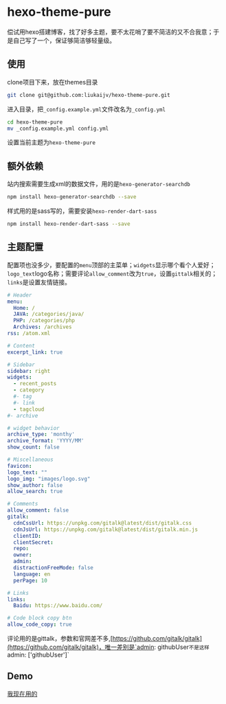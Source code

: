 # hexo-theme-pure

偿试用hexo搭建博客，找了好多主题，要不太花哨了要不简洁的又不合我意；于是自己写了一个，保证够简洁够轻量级。

## 使用

clone项目下来，放在themes目录

```bash
git clone git@github.com:liukaijv/hexo-theme-pure.git
```

进入目录，把`_config.example.yml`文件改名为`_config.yml`

```bash
cd hexo-theme-pure
mv _config.example.yml config.yml
```

设置当前主题为`hexo-theme-pure`


## 额外依赖

站内搜索需要生成xml的数据文件，用的是`hexo-generator-searchdb`

```bash
npm install hexo-generator-searchdb --save
```

样式用的是sass写的，需要安装`hexo-render-dart-sass`

```bash
npm install hexo-render-dart-sass --save
```

## 主题配置

配置项也没多少，要配置的`menu`顶部的主菜单；`widgets`显示哪个看个人爱好；`logo_text`logo名称；需要评论`allow_comment`改为`true`，设置`gittalk`相关的；`links`是设置友情链接。

```yml
# Header
menu:
  Home: /
  JAVA: /categories/java/
  PHP: /categories/php
  Archives: /archives
rss: /atom.xml

# Content
excerpt_link: true

# Sidebar
sidebar: right
widgets:
  - recent_posts
  - category
  #- tag
  #- link
  - tagcloud
#- archive

# widget behavior
archive_type: 'monthy'
archive_format: 'YYYY/MM'
show_count: false

# Miscellaneous
favicon:
logo_text: ""
logo_img: "images/logo.svg"
show_author: false
allow_search: true

# Comments
allow_comment: false
gitalk:
  cdnCssUrl: https://unpkg.com/gitalk@latest/dist/gitalk.css
  cdnJsUrl: https://unpkg.com/gitalk@latest/dist/gitalk.min.js
  clientID:
  clientSecret:
  repo:
  owner:
  admin:
  distractionFreeMode: false
  language: en
  perPage: 10

# Links
links:
  Baidu: https://www.baidu.com/

# Code block copy btn
allow_code_copy: true
```

评论用的是gittalk，参数和官网差不多,[https://github.com/gitalk/gitalk](https://github.com/gitalk/gitalk)，唯一差别是`admin: githubUser`不是这样`admin: ['githubUser']`

## Demo

[我现在用的](https://liukaijv.github.io)


